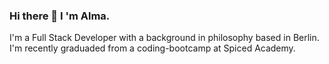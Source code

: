### Hi there 👋 I 'm Alma.

I'm a Full Stack Developer with a background in philosophy based in Berlin. 
I'm recently graduaded from a coding-bootcamp at Spiced Academy.

<!--
**codelal/codelal** is a ✨ _special_ ✨ repository because its `README.md` (this file) appears on your GitHub profile.

Here are some ideas to get you started:

- 🔭
- 🌱 I’m recently 
- 👯 I’m looking to collaborate on ...
- 🤔 I’m looking for help with ...
- 💬 Ask me about ...
- 📫 How to reach me: ...
- 😄 Pronouns: ...
- ⚡ Fun fact: ...
-->
